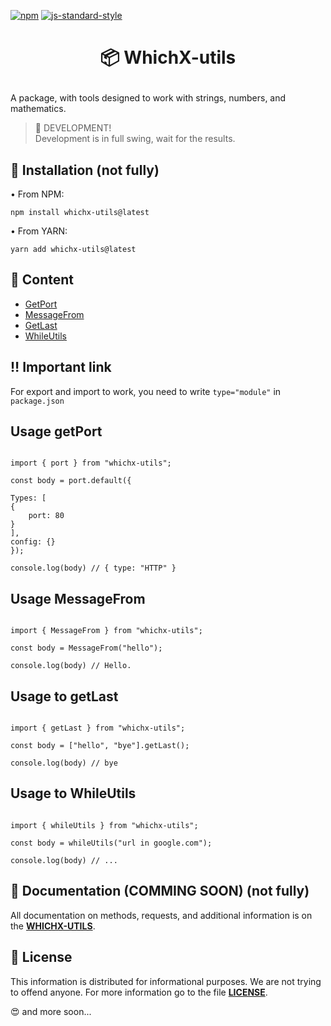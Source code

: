 

[![npm](https://img.shields.io/npm/dt/whichx-utils.svg?style=flat-square)](https://npmjs.com/package/whichx-utils) [![js-standard-style](https://img.shields.io/badge/code%20style-standard-brightgreen.svg)](http://standardjs.com)



<h1><p style="text-align: center" align="center">📦 WhichX-utils</p></h1>

A package, with tools designed to work with strings, numbers, and mathematics.

> 🚧 DEVELOPMENT! <br/> 
> Development is in full swing, wait for the results.

## 🔑 Installation (not fully)

• From NPM:

```
npm install whichx-utils@latest

```

• From YARN:

```
yarn add whichx-utils@latest

```
## 📁 Content

- [GetPort](#usage-getport)
- [MessageFrom](#usage-messagefrom)
- [GetLast](#usage-to-getlast)
- [WhileUtils](#usage-to-whileutils)



## ‼️ Important link
For export and import to work, you need to write ```type="module"``` in ```package.json```


## Usage getPort
```NodeJS

import { port } from "whichx-utils";

const body = port.default({

Types: [
{
    port: 80
}
],
config: {}
});

console.log(body) // { type: "HTTP" }

```



## Usage MessageFrom
```NodeJS

import { MessageFrom } from "whichx-utils";

const body = MessageFrom("hello");

console.log(body) // Hello.

```



## Usage to getLast
```NodeJS

import { getLast } from "whichx-utils";

const body = ["hello", "bye"].getLast();

console.log(body) // bye

```



## Usage to WhileUtils
```NodeJS

import { whileUtils } from "whichx-utils";

const body = whileUtils("url in google.com");

console.log(body) // ...

```

## 📁 Documentation (COMMING SOON) (not fully)

All documentation on methods, requests, and additional information is on the **[WHICHX-UTILS](whichx-utils.github.io)**.

## 📃 License 

This information is distributed for informational purposes. We are not trying to offend anyone. For more information go to the file **[LICENSE](https://github.com/spelsinx/whichx-utils/blob/main/LICENSE)**. 

😍 and more soon...
